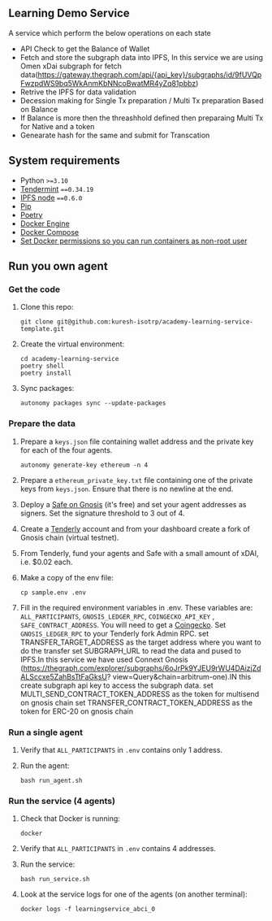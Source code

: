 ## Learning Demo Service

A service which perform the below operations on each state
- API Check to get the Balance of Wallet
- Fetch and store the subgraph data into IPFS, In this service we are using Omen xDai subgraph for fetch data(https://gateway.thegraph.com/api/{api_key}/subgraphs/id/9fUVQpFwzpdWS9bq5WkAnmKbNNcoBwatMR4yZq81pbbz)
- Retrive the IPFS for data validation
- Decession making for Single Tx preparation / Multi Tx preparation Based on Balance
- If Balance is more then the threashhold defined then preparaing Multi Tx for Native and a token
- Genearate hash for the same and submit for Transcation

## System requirements

- Python `>=3.10`
- [Tendermint](https://docs.tendermint.com/v0.34/introduction/install.html) `==0.34.19`
- [IPFS node](https://docs.ipfs.io/install/command-line/#official-distributions) `==0.6.0`
- [Pip](https://pip.pypa.io/en/stable/installation/)
- [Poetry](https://python-poetry.org/)
- [Docker Engine](https://docs.docker.com/engine/install/)
- [Docker Compose](https://docs.docker.com/compose/install/)
- [Set Docker permissions so you can run containers as non-root user](https://docs.docker.com/engine/install/linux-postinstall/)


## Run you own agent

### Get the code

1. Clone this repo:

    ```
    git clone git@github.com:kuresh-isotrp/academy-learning-service-template.git
    ```

2. Create the virtual environment:

    ```
    cd academy-learning-service
    poetry shell
    poetry install
    ```

3. Sync packages:

    ```
    autonomy packages sync --update-packages
    ```

### Prepare the data

1. Prepare a `keys.json` file containing wallet address and the private key for each of the four agents.

    ```
    autonomy generate-key ethereum -n 4
    ```

2. Prepare a `ethereum_private_key.txt` file containing one of the private keys from `keys.json`. Ensure that there is no newline at the end.

3. Deploy a [Safe on Gnosis](https://app.safe.global/welcome) (it's free) and set your agent addresses as signers. Set the signature threshold to 3 out of 4.

4. Create a [Tenderly](https://tenderly.co/) account and from your dashboard create a fork of Gnosis chain (virtual testnet).

5. From Tenderly, fund your agents and Safe with a small amount of xDAI, i.e. $0.02 each.

6. Make a copy of the env file:

    ```
    cp sample.env .env
    ```

7. Fill in the required environment variables in .env. These variables are: `ALL_PARTICIPANTS`, `GNOSIS_LEDGER_RPC`, `COINGECKO_API_KEY` , `SAFE_CONTRACT_ADDRESS`. You will need to get a [Coingecko](https://www.coingecko.com/). Set `GNOSIS_LEDGER_RPC` to your Tenderly fork Admin RPC.
     set TRANSFER_TARGET_ADDRESS as the target address where you want to do the transfer
     set SUBGRAPH_URL to read the data and pused to IPFS.In this service we have used Connext Gnosis (https://thegraph.com/explorer/subgraphs/6oJrPk9YJEU9rWU4DAizjZdALSccxe5ZahBsTtFaGksU?                view=Query&chain=arbitrum-one).IN this create subgraph api key to access the subgraph data.
    set MULTI_SEND_CONTRACT_TOKEN_ADDRESS as the token for multisend on gnosis chain
    set TRANSFER_CONTRACT_TOKEN_ADDRESS as the token for ERC-20 on gnosis chain

### Run a single agent

1. Verify that `ALL_PARTICIPANTS` in `.env` contains only 1 address.

2. Run the agent:

    ```
    bash run_agent.sh
    ```

### Run the service (4 agents)

1. Check that Docker is running:

    ```
    docker
    ```

2. Verify that `ALL_PARTICIPANTS` in `.env` contains 4 addresses.

3. Run the service:

    ```
    bash run_service.sh
    ```

4. Look at the service logs for one of the agents (on another terminal):

    ```
    docker logs -f learningservice_abci_0
    ```


